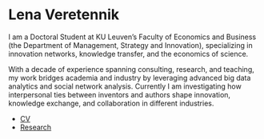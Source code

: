 
# Lena Veretennik

I am a Doctoral Student at KU Leuven’s Faculty of Economics and Business (the Department of Management, Strategy and Innovation), specializing in innovation networks, knowledge transfer, and the economics of science. 

With a decade of experience spanning consulting, research, and teaching, my work bridges academia and industry by leveraging advanced big data analytics and social network analysis. Currently I am investigating how interpersonal ties between inventors and authors shape innovation, knowledge exchange, and collaboration in different industries. 


- [CV](./cv_veretennik_2024.pdf)
- [Research](./research)

